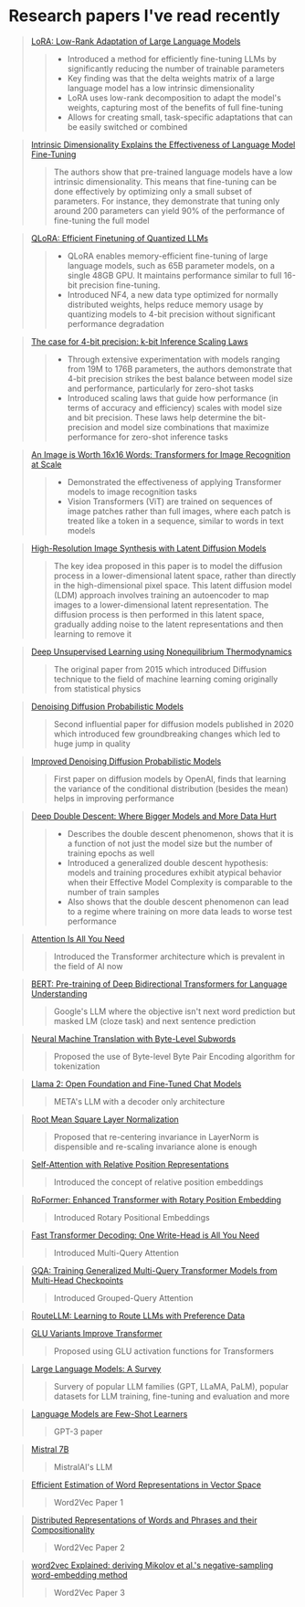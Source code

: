 # Research papers I've read recently

> [LoRA: Low-Rank Adaptation of Large Language Models](https://arxiv.org/abs/2106.09685)
>> - Introduced a method for efficiently fine-tuning LLMs by significantly reducing the number of trainable parameters
>> - Key finding was that the delta weights matrix of a large language model has a low intrinsic dimensionality
>> - LoRA uses low-rank decomposition to adapt the model's weights, capturing most of the benefits of full fine-tuning
>> - Allows for creating small, task-specific adaptations that can be easily switched or combined

> [Intrinsic Dimensionality Explains the Effectiveness of Language Model Fine-Tuning](https://arxiv.org/abs/2012.13255v1)
>> The authors show that pre-trained language models have a low intrinsic dimensionality. This means that fine-tuning can be done effectively by optimizing only a small subset of parameters. For instance, they demonstrate that tuning only around 200 parameters can yield 90% of the performance of fine-tuning the full model

> [QLoRA: Efficient Finetuning of Quantized LLMs](https://arxiv.org/abs/2305.14314)
>> - QLoRA enables memory-efficient fine-tuning of large language models, such as 65B parameter models, on a single 48GB GPU. It maintains performance similar to full 16-bit precision fine-tuning.
>> - Introduced NF4, a new data type optimized for normally distributed weights, helps reduce memory usage by quantizing models to 4-bit precision without significant performance degradation

> [The case for 4-bit precision: k-bit Inference Scaling Laws](https://arxiv.org/abs/2212.09720)
>> - Through extensive experimentation with models ranging from 19M to 176B parameters, the authors demonstrate that 4-bit precision strikes the best balance between model size and performance, particularly for zero-shot tasks
>> - Introduced scaling laws that guide how performance (in terms of accuracy and efficiency) scales with model size and bit precision. These laws help determine the bit-precision and model size combinations that maximize performance for zero-shot inference tasks

> [An Image is Worth 16x16 Words: Transformers for Image Recognition at Scale](https://arxiv.org/abs/2010.11929)
>> - Demonstrated the effectiveness of applying Transformer models to image recognition tasks
>> - Vision Transformers (ViT) are trained on sequences of image patches rather than full images, where each patch is treated like a token in a sequence, similar to words in text models

> [High-Resolution Image Synthesis with Latent Diffusion Models](https://arxiv.org/abs/2112.10752)
>> The key idea proposed in this paper is to model the diffusion process in a lower-dimensional latent space, rather than directly in the high-dimensional pixel space. This latent diffusion model (LDM) approach involves training an autoencoder to map images to a lower-dimensional latent representation. The diffusion process is then performed in this latent space, gradually adding noise to the latent representations and then learning to remove it

> [Deep Unsupervised Learning using Nonequilibrium Thermodynamics](https://arxiv.org/abs/1503.03585)
>> The original paper from 2015 which introduced Diffusion technique to the field of machine learning coming originally from statistical physics

> [Denoising Diffusion Probabilistic Models](https://arxiv.org/abs/2006.11239)
>> Second influential paper for diffusion models published in 2020 which introduced few groundbreaking changes which led to huge jump in quality

> [Improved Denoising Diffusion Probabilistic Models](https://arxiv.org/abs/2102.09672)
>> First paper on diffusion models by OpenAI, finds that learning the variance of the conditional distribution (besides the mean) helps in improving performance

> [Deep Double Descent: Where Bigger Models and More Data Hurt](https://arxiv.org/abs/1912.02292)
>> - Describes the double descent phenomenon, shows that it is a function of not just the model size but the number of training epochs as well
>> - Introduced a generalized double descent hypothesis: models and training procedures exhibit atypical behavior when their Effective Model Complexity is comparable to the number of train samples
>> - Also shows that the double descent phenomenon can lead to a regime where training on more data leads to worse test performance

> [Attention Is All You Need](https://arxiv.org/abs/1706.03762)
>> Introduced the Transformer architecture which is prevalent in the field of AI now

> [BERT: Pre-training of Deep Bidirectional Transformers for Language Understanding](https://arxiv.org/abs/1810.04805)
>> Google's LLM where the objective isn't next word prediction but masked LM (cloze task) and next sentence prediction

> [Neural Machine Translation with Byte-Level Subwords](https://arxiv.org/abs/1909.03341)
>> Proposed the use of Byte-level Byte Pair Encoding algorithm for tokenization

> [Llama 2: Open Foundation and Fine-Tuned Chat Models](https://arxiv.org/abs/2307.09288)
>> META's LLM with a decoder only architecture

> [Root Mean Square Layer Normalization](https://arxiv.org/abs/1910.07467)
>> Proposed that re-centering invariance in LayerNorm is dispensible and re-scaling invariance alone is enough

> [Self-Attention with Relative Position Representations](https://arxiv.org/abs/1803.02155)
>> Introduced the concept of relative position embeddings

> [RoFormer: Enhanced Transformer with Rotary Position Embedding](https://arxiv.org/abs/2104.09864)
>> Introduced Rotary Positional Embeddings

> [Fast Transformer Decoding: One Write-Head is All You Need](https://arxiv.org/abs/1911.02150)
>> Introduced Multi-Query Attention

> [GQA: Training Generalized Multi-Query Transformer Models from Multi-Head Checkpoints](https://arxiv.org/abs/2305.13245)
>> Introduced Grouped-Query Attention

> [RouteLLM: Learning to Route LLMs with Preference Data](https://arxiv.org/abs/2406.18665)

> [GLU Variants Improve Transformer](https://arxiv.org/pdf/2002.05202)
>> Proposed using GLU activation functions for Transformers

> [Large Language Models: A Survey](https://arxiv.org/abs/2402.06196)
>> Survery of popular LLM families (GPT, LLaMA, PaLM), popular datasets for LLM training, fine-tuning and evaluation and more

> [Language Models are Few-Shot Learners](https://arxiv.org/abs/2005.14165)
>> GPT-3 paper

> [Mistral 7B](https://arxiv.org/pdf/2310.06825)
>> MistralAI's LLM

> [Efficient Estimation of Word Representations in Vector Space](https://arxiv.org/abs/1301.3781)
>> Word2Vec Paper 1

> [Distributed Representations of Words and Phrases and their Compositionality](https://arxiv.org/abs/1310.4546)
>> Word2Vec Paper 2

> [word2vec Explained: deriving Mikolov et al.'s negative-sampling word-embedding method](https://arxiv.org/abs/1402.3722)
>> Word2Vec Paper 3